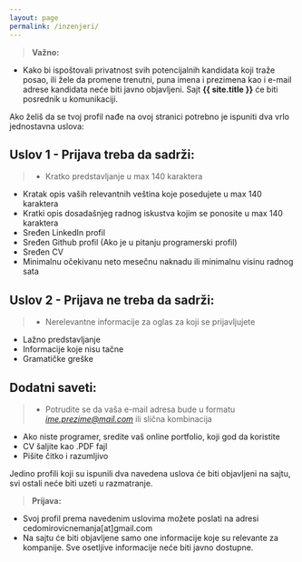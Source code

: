 ```yaml
---
layout: page
permalink: /inzenjeri/
---
```


> **Važno:**
- Kako bi ispoštovali privatnost svih potencijalnih kandidata koji traže posao, ili žele da promene trenutni, puna imena i prezimena kao i e-mail adrese kandidata neće biti javno objavljeni. Sajt **{{ site.title }}** će biti posrednik u komunikaciji.

Ako želiš da se tvoj profil nađe na ovoj stranici potrebno je ispuniti dva vrlo jednostavna uslova:

## Uslov 1 - Prijava treba da sadrži:

> - Kratko predstavljanje u max 140 karaktera
- Kratak opis vaših relevantnih veština koje posedujete u max 140 karaktera
- Kratki opis dosadašnjeg radnog iskustva kojim se ponosite u max 140 karaktera 
- Sređen LinkedIn profil
- Sređen Github profil (Ako je u pitanju programerski profil)
- Sređen CV
- Minimalnu očekivanu neto mesečnu naknadu ili minimalnu visinu radnog sata



## Uslov 2 - Prijava ne treba da sadrži:

>- Nerelevantne informacije za oglas za koji se prijavljujete
- Lažno predstavljanje
- Informacije koje nisu tačne
- Gramatičke greške


## Dodatni saveti:


>- Potrudite se da vaša e-mail adresa bude u formatu *ime.prezime@mail.com* ili slična kombinacija
- Ako niste programer, sredite vaš online portfolio, koji god da koristite 
- CV šaljite kao .PDF fajl
- Pišite čitko i razumljivo

Jedino profili koji su ispunili dva navedena uslova će biti objavljeni na sajtu, svi ostali neće biti uzeti u razmatranje. 

> **Prijava:**
- Svoj profil prema navedenim uslovima možete poslati na adresi cedomirovicnemanja[at]gmail.com
- Na sajtu će biti objavljene samo one informacije koje su relevante za kompanije. Sve osetljive informacije neće biti javno dostupne.